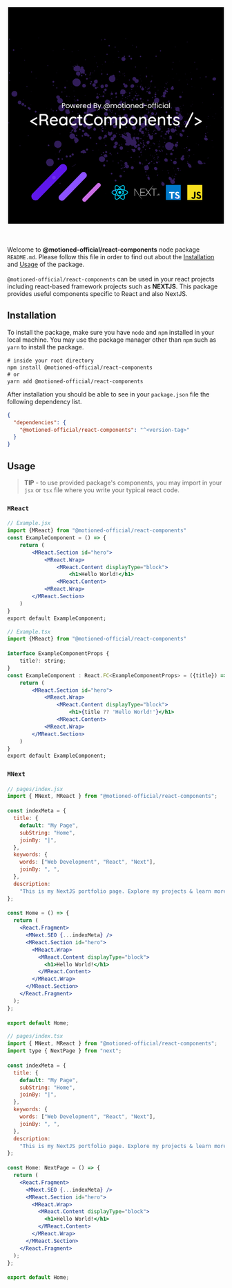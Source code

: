 <div align="center">
    <img src="./assets/@motioned-official-react-components_image.png" />
</div>
<br />
<br />
<p>
Welcome to <strong>@motioned-official/react-components</strong> node package <code>README.md</code>. Please follow this file in order to find out about the <a href="#Installation">Installation</a> and <a href="#Usage">Usage</a> of the package.
<br />
<br />
<code>@motioned-official/react-components</code> can be used in your react projects including react-based framework projects such as <strong>NEXTJS</strong>. This package provides useful components specific to React and also NextJS.
</p>

## Installation

To install the package, make sure you have `node` and `npm` installed in your local machine. You may use the package manager other than `npm` such as `yarn` to install the package.

```shell
# inside your root directory
npm install @motioned-official/react-components
# or
yarn add @motioned-official/react-components
```

After installation you should be able to see in your `package.json` file the following dependency list.

```json
{
  "dependencies": {
    "@motioned-official/react-components": "^<version-tag>"
  }
}
```

## Usage

> <strong>TIP</strong> - to use provided package's components, you may import in your `jsx` or `tsx` file where you write your typical react code.

### `MReact`

```jsx
// Example.jsx
import {MReact} from "@motioned-official/react-components"
const ExampleComponent = () => {
    return (
        <MReact.Section id="hero">
            <MReact.Wrap>
                <MReact.Content displayType="block">
                    <h1>Hello World!</h1>
                <MReact.Content>
            <MReact.Wrap>
        </MReact.Section>
    )
}
export default ExampleComponent;
```

```jsx
// Example.tsx
import {MReact} from "@motioned-official/react-components"

interface ExampleComponentProps {
    title?: string;
}
const ExampleComponent : React.FC<ExampleComponentProps> = ({title}) => {
    return (
        <MReact.Section id="hero">
            <MReact.Wrap>
                <MReact.Content displayType="block">
                    <h1>{title ?? 'Hello World!'}</h1>
                <MReact.Content>
            <MReact.Wrap>
        </MReact.Section>
    )
}
export default ExampleComponent;
```

### `MNext`

```jsx
// pages/index.jsx
import { MNext, MReact } from "@motioned-official/react-components";

const indexMeta = {
  title: {
    default: "My Page",
    subString: "Home",
    joinBy: "|",
  },
  keywords: {
    words: ["Web Development", "React", "Next"],
    joinBy: ", ",
  },
  description:
    "This is my NextJS portfolio page. Explore my projects & learn more about me!",
};

const Home = () => {
  return (
    <React.Fragment>
      <MNext.SEO {...indexMeta} />
      <MReact.Section id="hero">
        <MReact.Wrap>
          <MReact.Content displayType="block">
            <h1>Hello World!</h1>
          </MReact.Content>
        </MReact.Wrap>
      </MReact.Section>
    </React.Fragment>
  );
};

export default Home;
```

```jsx
// pages/index.tsx
import { MNext, MReact } from "@motioned-official/react-components";
import type { NextPage } from "next";

const indexMeta = {
  title: {
    default: "My Page",
    subString: "Home",
    joinBy: "|",
  },
  keywords: {
    words: ["Web Development", "React", "Next"],
    joinBy: ", ",
  },
  description:
    "This is my NextJS portfolio page. Explore my projects & learn more about me!",
};

const Home: NextPage = () => {
  return (
    <React.Fragment>
      <MNext.SEO {...indexMeta} />
      <MReact.Section id="hero">
        <MReact.Wrap>
          <MReact.Content displayType="block">
            <h1>Hello World!</h1>
          </MReact.Content>
        </MReact.Wrap>
      </MReact.Section>
    </React.Fragment>
  );
};

export default Home;
```
